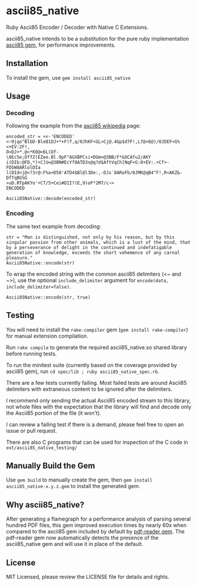 # ascii85_native
Ruby Ascii85 Encoder / Decoder with Native C Extensions.

ascii85_native intends to be a substitution for the pure ruby implementation [ascii85 gem](https://github.com/DataWraith/ascii85gem), for performance improvements.

## Installation
To install the gem, use `gem install ascii85_native`

## Usage

### Decoding
Following the example from the [ascii85 wikipedia](https://en.wikipedia.org/wiki/Ascii85) page:

```
encoded_str = <<-'ENCODED'
<~9jqo^BlbD-BleB1DJ+*+F(f,q/0JhKF<GL>Cj@.4Gp$d7F!,L7@<6@)/0JDEF<G%<+EV:2F!,
O<DJ+*.@<*K0@<6L(Df-\0Ec5e;DffZ(EZee.Bl.9pF"AGXBPCsi+DGm>@3BB/F*&OCAfu2/AKY
i(DIb:@FD,*)+C]U=@3BN#EcYf8ATD3s@q?d$AftVqCh[NqF<G:8+EV:.+Cf>-FD5W8ARlolDIa
l(DId<j@<?3r@:F%a+D58'ATD4$Bl@l3De:,-DJs`8ARoFb/0JMK@qB4^F!,R<AKZ&-DfTqBG%G
>uD.RTpAKYo'+CT/5+Cei#DII?(E,9)oF*2M7/c~>
ENCODED

Ascii85Native::decode(encoded_str)
```

### Encoding
The same text example from decoding:
```
str = "Man is distinguished, not only by his reason, but by this singular passion from other animals, which is a lust of the mind, that by a perseverance of delight in the continued and indefatigable generation of knowledge, exceeds the short vehemence of any carnal pleasure."
Ascii85Native::encode(str)
```

To wrap the encoded string with the common ascii85 delimiters (<~ and ~>), use the optional `include_delimiter` argument for `encode(data, include_delimiter=false)`.
```
Ascii85Native::encode(str, true)
```

## Testing
You will need to install the `rake-compiler` gem (`gem install rake-compiler`) for manual extension compilation.

Run `rake compile` to generate the required ascii85_native.so shared library before running tests.

To run the minitest suite (currently based on the coverage provided by ascii85 gem), run `cd spec/lib ; ruby ascii85_native_spec.rb`.

There are a few tests currently failing. Most failed tests are around Ascii85 delimiters with extraneous content to be ignored after the delimiters.

I recommend only sending the actual Ascii85 encoded stream to this library, not whole files with the expectation that the library will find and decode only the Ascii85 portion of the file (it won't).

I can review a failing test if there is a demand, please feel free to open an issue or pull request.

There are also C programs that can be used for inspection of the C code in `ext/ascii85_native_testing/`

## Manually Build the Gem
Use `gem build` to manually create the gem, then `gem install ascii85_native-x.y.z.gem` to install the generated gem.

## Why ascii85_native?
After generating a flamegraph for a performance analysis of parsing several hundred PDF files, this gem improved execution times by nearly 60x when compared to the ascii85 gem included by default by [pdf-reader gem](https://github.com/yob/pdf-reader). The pdf-reader gem now automatically detects the presence of the ascii85_native gem and will use it in place of the default.

## License
MIT Licensed, please review the LICENSE file for details and rights.

